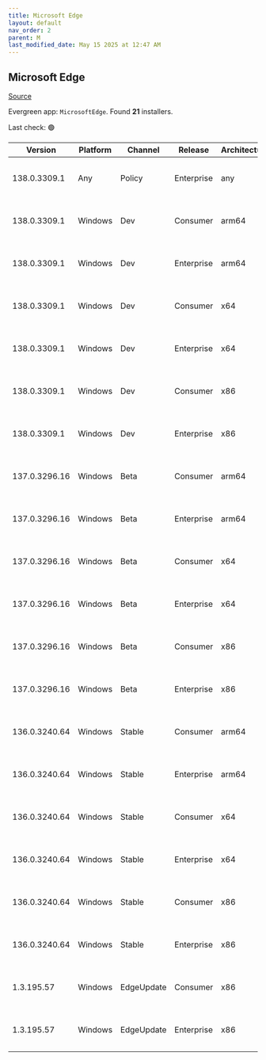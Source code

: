 ```yaml
---
title: Microsoft Edge
layout: default
nav_order: 2
parent: M
last_modified_date: May 15 2025 at 12:47 AM
---
```


## Microsoft Edge

[Source](https://www.microsoft.com/edge)

Evergreen app: `MicrosoftEdge`. Found **21** installers.

Last check: 🟢

| Version       | Platform | Channel    | Release    | Architecture | Hash                                                             | URI                                                                                                                                                                                                                                                                                                                      |
| ------------- | -------- | ---------- | ---------- | ------------ | ---------------------------------------------------------------- | ------------------------------------------------------------------------------------------------------------------------------------------------------------------------------------------------------------------------------------------------------------------------------------------------------------------------ |
| 138.0.3309.1  | Any      | Policy     | Enterprise | any          | 4EB41F4B0AE9C1AD32C24A6BBE6E00F974E6D455F585E18F44AEA6E1003D883F | [https://msedge.sf.dl.delivery.mp.microsoft.com/filestreamingservice/files/76863e97-3d3e-4efe-9261-740dd26fd510/MicrosoftEdgePolicyTemplates.cab](https://msedge.sf.dl.delivery.mp.microsoft.com/filestreamingservice/files/76863e97-3d3e-4efe-9261-740dd26fd510/MicrosoftEdgePolicyTemplates.cab)                       |
| 138.0.3309.1  | Windows  | Dev        | Consumer   | arm64        | 652969E598093EDE0D39B29005B2EE081BC2EFB23C46E4755329DE7F1F801CC2 | [https://msedge.sf.dl.delivery.mp.microsoft.com/filestreamingservice/files/fd53d2b3-80f9-4a85-aa3c-27ac7b136c66/MicrosoftEdgeDevEnterpriseARM64.msi](https://msedge.sf.dl.delivery.mp.microsoft.com/filestreamingservice/files/fd53d2b3-80f9-4a85-aa3c-27ac7b136c66/MicrosoftEdgeDevEnterpriseARM64.msi)                 |
| 138.0.3309.1  | Windows  | Dev        | Enterprise | arm64        | 652969E598093EDE0D39B29005B2EE081BC2EFB23C46E4755329DE7F1F801CC2 | [https://msedge.sf.dl.delivery.mp.microsoft.com/filestreamingservice/files/fd53d2b3-80f9-4a85-aa3c-27ac7b136c66/MicrosoftEdgeDevEnterpriseARM64.msi](https://msedge.sf.dl.delivery.mp.microsoft.com/filestreamingservice/files/fd53d2b3-80f9-4a85-aa3c-27ac7b136c66/MicrosoftEdgeDevEnterpriseARM64.msi)                 |
| 138.0.3309.1  | Windows  | Dev        | Consumer   | x64          | 84B3BD7A84403745369B6D68F1E76DB8CDF54E99B3DE99A38DD7C7CFB98F0226 | [https://msedge.sf.dl.delivery.mp.microsoft.com/filestreamingservice/files/b85745a7-49c9-49ba-99a8-6ad6fd7438b9/MicrosoftEdgeDevEnterpriseX64.msi](https://msedge.sf.dl.delivery.mp.microsoft.com/filestreamingservice/files/b85745a7-49c9-49ba-99a8-6ad6fd7438b9/MicrosoftEdgeDevEnterpriseX64.msi)                     |
| 138.0.3309.1  | Windows  | Dev        | Enterprise | x64          | 84B3BD7A84403745369B6D68F1E76DB8CDF54E99B3DE99A38DD7C7CFB98F0226 | [https://msedge.sf.dl.delivery.mp.microsoft.com/filestreamingservice/files/b85745a7-49c9-49ba-99a8-6ad6fd7438b9/MicrosoftEdgeDevEnterpriseX64.msi](https://msedge.sf.dl.delivery.mp.microsoft.com/filestreamingservice/files/b85745a7-49c9-49ba-99a8-6ad6fd7438b9/MicrosoftEdgeDevEnterpriseX64.msi)                     |
| 138.0.3309.1  | Windows  | Dev        | Consumer   | x86          | A5179546FF90C2241C736C75A9795FB2A9A3BF7899886D42B639B5D10646779C | [https://msedge.sf.dl.delivery.mp.microsoft.com/filestreamingservice/files/9d6dc038-c07d-4c97-ab43-d39b375c2a68/MicrosoftEdgeDevEnterpriseX86.msi](https://msedge.sf.dl.delivery.mp.microsoft.com/filestreamingservice/files/9d6dc038-c07d-4c97-ab43-d39b375c2a68/MicrosoftEdgeDevEnterpriseX86.msi)                     |
| 138.0.3309.1  | Windows  | Dev        | Enterprise | x86          | A5179546FF90C2241C736C75A9795FB2A9A3BF7899886D42B639B5D10646779C | [https://msedge.sf.dl.delivery.mp.microsoft.com/filestreamingservice/files/9d6dc038-c07d-4c97-ab43-d39b375c2a68/MicrosoftEdgeDevEnterpriseX86.msi](https://msedge.sf.dl.delivery.mp.microsoft.com/filestreamingservice/files/9d6dc038-c07d-4c97-ab43-d39b375c2a68/MicrosoftEdgeDevEnterpriseX86.msi)                     |
| 137.0.3296.16 | Windows  | Beta       | Consumer   | arm64        | CCD3F4E18CC8F68CD77FDF4E71EB200391DD2BF608B9A8C3580611E3E0C1C647 | [https://msedge.sf.dl.delivery.mp.microsoft.com/filestreamingservice/files/826649b0-a31d-4957-8e66-7b5bfaa859d3/MicrosoftEdgeBetaEnterpriseARM64.msi](https://msedge.sf.dl.delivery.mp.microsoft.com/filestreamingservice/files/826649b0-a31d-4957-8e66-7b5bfaa859d3/MicrosoftEdgeBetaEnterpriseARM64.msi)               |
| 137.0.3296.16 | Windows  | Beta       | Enterprise | arm64        | CCD3F4E18CC8F68CD77FDF4E71EB200391DD2BF608B9A8C3580611E3E0C1C647 | [https://msedge.sf.dl.delivery.mp.microsoft.com/filestreamingservice/files/826649b0-a31d-4957-8e66-7b5bfaa859d3/MicrosoftEdgeBetaEnterpriseARM64.msi](https://msedge.sf.dl.delivery.mp.microsoft.com/filestreamingservice/files/826649b0-a31d-4957-8e66-7b5bfaa859d3/MicrosoftEdgeBetaEnterpriseARM64.msi)               |
| 137.0.3296.16 | Windows  | Beta       | Consumer   | x64          | 14634296FDE09F980A9EDE5A37C69A46008285D655817956A71DCE02F56B0B8A | [https://msedge.sf.dl.delivery.mp.microsoft.com/filestreamingservice/files/ba881686-baa8-4686-8d40-d921554c9136/MicrosoftEdgeBetaEnterpriseX64.msi](https://msedge.sf.dl.delivery.mp.microsoft.com/filestreamingservice/files/ba881686-baa8-4686-8d40-d921554c9136/MicrosoftEdgeBetaEnterpriseX64.msi)                   |
| 137.0.3296.16 | Windows  | Beta       | Enterprise | x64          | 14634296FDE09F980A9EDE5A37C69A46008285D655817956A71DCE02F56B0B8A | [https://msedge.sf.dl.delivery.mp.microsoft.com/filestreamingservice/files/ba881686-baa8-4686-8d40-d921554c9136/MicrosoftEdgeBetaEnterpriseX64.msi](https://msedge.sf.dl.delivery.mp.microsoft.com/filestreamingservice/files/ba881686-baa8-4686-8d40-d921554c9136/MicrosoftEdgeBetaEnterpriseX64.msi)                   |
| 137.0.3296.16 | Windows  | Beta       | Consumer   | x86          | B784F6DE9B72E2FA2142B6FC9B0873036A02A33133343C937C6226125F057F92 | [https://msedge.sf.dl.delivery.mp.microsoft.com/filestreamingservice/files/d3cad021-256b-4866-8472-531b6426089a/MicrosoftEdgeBetaEnterpriseX86.msi](https://msedge.sf.dl.delivery.mp.microsoft.com/filestreamingservice/files/d3cad021-256b-4866-8472-531b6426089a/MicrosoftEdgeBetaEnterpriseX86.msi)                   |
| 137.0.3296.16 | Windows  | Beta       | Enterprise | x86          | B784F6DE9B72E2FA2142B6FC9B0873036A02A33133343C937C6226125F057F92 | [https://msedge.sf.dl.delivery.mp.microsoft.com/filestreamingservice/files/d3cad021-256b-4866-8472-531b6426089a/MicrosoftEdgeBetaEnterpriseX86.msi](https://msedge.sf.dl.delivery.mp.microsoft.com/filestreamingservice/files/d3cad021-256b-4866-8472-531b6426089a/MicrosoftEdgeBetaEnterpriseX86.msi)                   |
| 136.0.3240.64 | Windows  | Stable     | Consumer   | arm64        | 0B7EE4866F976D8C8473B22DFA39609EDDB5E27B77E9896584151118E4B2D5E6 | [https://msedge.sf.dl.delivery.mp.microsoft.com/filestreamingservice/files/464bbc18-20c3-42e4-9dbd-a8e950bf9422/MicrosoftEdgeEnterpriseARM64.msi](https://msedge.sf.dl.delivery.mp.microsoft.com/filestreamingservice/files/464bbc18-20c3-42e4-9dbd-a8e950bf9422/MicrosoftEdgeEnterpriseARM64.msi)                       |
| 136.0.3240.64 | Windows  | Stable     | Enterprise | arm64        | 0B7EE4866F976D8C8473B22DFA39609EDDB5E27B77E9896584151118E4B2D5E6 | [https://msedge.sf.dl.delivery.mp.microsoft.com/filestreamingservice/files/464bbc18-20c3-42e4-9dbd-a8e950bf9422/MicrosoftEdgeEnterpriseARM64.msi](https://msedge.sf.dl.delivery.mp.microsoft.com/filestreamingservice/files/464bbc18-20c3-42e4-9dbd-a8e950bf9422/MicrosoftEdgeEnterpriseARM64.msi)                       |
| 136.0.3240.64 | Windows  | Stable     | Consumer   | x64          | 7EE9F9A6E2422BBB2FB305B9D2BF52DFB6BE91F15336601300D5F43F0E59701F | [https://msedge.sf.dl.delivery.mp.microsoft.com/filestreamingservice/files/099b3f39-a299-478b-9987-fe1e1f96803c/MicrosoftEdgeEnterpriseX64.msi](https://msedge.sf.dl.delivery.mp.microsoft.com/filestreamingservice/files/099b3f39-a299-478b-9987-fe1e1f96803c/MicrosoftEdgeEnterpriseX64.msi)                           |
| 136.0.3240.64 | Windows  | Stable     | Enterprise | x64          | 7EE9F9A6E2422BBB2FB305B9D2BF52DFB6BE91F15336601300D5F43F0E59701F | [https://msedge.sf.dl.delivery.mp.microsoft.com/filestreamingservice/files/099b3f39-a299-478b-9987-fe1e1f96803c/MicrosoftEdgeEnterpriseX64.msi](https://msedge.sf.dl.delivery.mp.microsoft.com/filestreamingservice/files/099b3f39-a299-478b-9987-fe1e1f96803c/MicrosoftEdgeEnterpriseX64.msi)                           |
| 136.0.3240.64 | Windows  | Stable     | Consumer   | x86          | F15EE8F22122AEC80DD2FE1D8D9C5CB8C9D83D77E3557202B3BEB3CD3D55FF03 | [https://msedge.sf.dl.delivery.mp.microsoft.com/filestreamingservice/files/fa2d56c7-e2af-4b92-923f-0f0272bc5ed1/MicrosoftEdgeEnterpriseX86.msi](https://msedge.sf.dl.delivery.mp.microsoft.com/filestreamingservice/files/fa2d56c7-e2af-4b92-923f-0f0272bc5ed1/MicrosoftEdgeEnterpriseX86.msi)                           |
| 136.0.3240.64 | Windows  | Stable     | Enterprise | x86          | F15EE8F22122AEC80DD2FE1D8D9C5CB8C9D83D77E3557202B3BEB3CD3D55FF03 | [https://msedge.sf.dl.delivery.mp.microsoft.com/filestreamingservice/files/fa2d56c7-e2af-4b92-923f-0f0272bc5ed1/MicrosoftEdgeEnterpriseX86.msi](https://msedge.sf.dl.delivery.mp.microsoft.com/filestreamingservice/files/fa2d56c7-e2af-4b92-923f-0f0272bc5ed1/MicrosoftEdgeEnterpriseX86.msi)                           |
| 1.3.195.57    | Windows  | EdgeUpdate | Consumer   | x86          | 2C04CCDEEF820995ABE97997BC46004A923A6F10CCCB701C1F71965E8743FE89 | [https://msedge.sf.dl.delivery.mp.microsoft.com/filestreamingservice/files/31d009b8-4345-4a07-baca-f5aba2083bad/MicrosoftEdgeUpdateSetup_X86_1.3.195.57.exe](https://msedge.sf.dl.delivery.mp.microsoft.com/filestreamingservice/files/31d009b8-4345-4a07-baca-f5aba2083bad/MicrosoftEdgeUpdateSetup_X86_1.3.195.57.exe) |
| 1.3.195.57    | Windows  | EdgeUpdate | Enterprise | x86          | 2C04CCDEEF820995ABE97997BC46004A923A6F10CCCB701C1F71965E8743FE89 | [https://msedge.sf.dl.delivery.mp.microsoft.com/filestreamingservice/files/31d009b8-4345-4a07-baca-f5aba2083bad/MicrosoftEdgeUpdateSetup_X86_1.3.195.57.exe](https://msedge.sf.dl.delivery.mp.microsoft.com/filestreamingservice/files/31d009b8-4345-4a07-baca-f5aba2083bad/MicrosoftEdgeUpdateSetup_X86_1.3.195.57.exe) |
